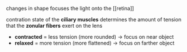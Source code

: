 changes in shape focuses the light onto the [[retina]]

contration state of the **ciliary muscles** determines the amount of tension that the **zonular fibers** exert on the lens
- **contracted** = less tension (more rounded) -> focus on near object
- **relaxed** = more tension (more flattened) -> focus on farther object